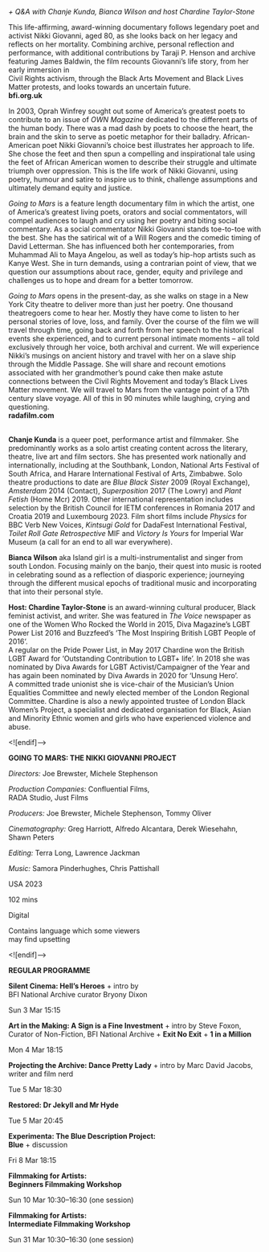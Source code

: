 
_+ Q&A with Chanje Kunda, Bianca Wilson and host Chardine Taylor-Stone_

This life-affirming, award-winning documentary follows legendary poet and activist Nikki Giovanni, aged 80, as she looks back on her legacy and reflects on her mortality. Combining archive, personal reflection and performance, with additional contributions by Taraji P. Henson and archive featuring James Baldwin, the film recounts Giovanni’s life story, from her early immersion in  
Civil Rights activism, through the Black Arts Movement and Black Lives Matter protests, and looks towards an uncertain future.  
**bfi.org.uk**

In 2003, Oprah Winfrey sought out some of America’s greatest poets to contribute to an issue of _OWN Magazine_ dedicated to the different parts of the human body. There was a mad dash by poets to choose the heart, the brain and the skin to serve as poetic metaphor for their balladry. African-American poet Nikki Giovanni’s choice best illustrates her approach to life. She chose the feet and then spun a compelling and inspirational tale using the feet of African American women to describe their struggle and ultimate triumph over oppression. This is the life work of Nikki Giovanni, using poetry, humour and satire to inspire us to think, challenge assumptions and ultimately demand equity and justice.

_Going to Mars_ is a feature length documentary film in which the artist, one of America’s greatest living poets, orators and social commentators, will compel audiences to laugh and cry using her poetry and biting social commentary. As a social commentator Nikki Giovanni stands toe-to-toe with the best. She has the satirical wit of a Will Rogers and the comedic timing of David Letterman. She has influenced both her contemporaries, from Muhammad Ali to Maya Angelou, as well as today’s hip-hop artists such as Kanye West. She in turn demands, using a contrarian point of view, that we question our assumptions about race, gender, equity and privilege and challenges us to hope and dream for a better tomorrow.

_Going to Mars_ opens in the present-day, as she walks on stage in a New York City theatre to deliver more than just her poetry. One thousand theatregoers come to hear her. Mostly they have come to listen to her personal stories of love, loss, and family. Over the course of the film we will travel through time, going back and forth from her speech to the historical events she experienced, and to current personal intimate moments – all told exclusively through her voice, both archival and current. We will experience Nikki’s musings on ancient history and travel with her on a slave ship through the Middle Passage. She will share and recount emotions associated with her grandmother’s pound cake then make astute connections between the Civil Rights Movement and today’s Black Lives Matter movement. We will travel to Mars from the vantage point of a 17th century slave voyage. All of this in 90 minutes while laughing, crying and questioning.  
**radafilm.com**
<br><br>

**Chanje Kunda** is a queer poet, performance artist and filmmaker. She predominantly works as a solo artist creating content across the literary, theatre, live art and film sectors. She has presented work nationally and internationally, including at the Southbank, London, National Arts Festival of South Africa, and Harare International Festival of Arts, Zimbabwe. Solo theatre productions to date are _Blue Black Sister_ 2009 (Royal Exchange), _Amsterdam_ 2014 (Contact), _Superposition_ 2017 (The Lowry) and _Plant Fetish_ (Home Mcr) 2019. Other international representation includes selection by the British Council for IETM conferences in Romania 2017 and Croatia 2019 and Luxembourg 2023. Film short films include _Physics_ for BBC Verb New Voices, _Kintsugi Gold_ for DadaFest International Festival, _Toilet Roll Gate Retrospective_ MIF and _Victory Is Yours_ for Imperial War Museum (a call for an end to all war everywhere).

**Bianca Wilson** aka Island girl is a multi-instrumentalist and singer from south London. Focusing mainly on the banjo, their quest into music is rooted in celebrating sound as a reflection of diasporic experience; journeying through the different musical epochs of traditional music and incorporating that into their personal style.

**Host: Chardine Taylor-Stone** is an award-winning cultural producer, Black feminist activist, and writer. She was featured in _The Voice_ newspaper as one of the Women Who Rocked the World in 2015, Diva Magazine’s LGBT Power List 2016 and Buzzfeed’s ‘The Most Inspiring British LGBT People of 2016‘.  
A regular on the Pride Power List, in May 2017 Chardine won the British LGBT Award for ‘Outstanding Contribution to LGBT+ life’. In 2018 she was nominated by Diva Awards for LGBT Activist/Campaigner of the Year and has again been nominated by Diva Awards in 2020 for ‘Unsung Hero’.  
A committed trade unionist she is vice-chair of the Musician’s Union Equalities Committee and newly elected member of the London Regional Committee. Chardine is also a newly appointed trustee of London Black Women’s Project, a specialist and dedicated organisation for Black, Asian and Minority Ethnic women and girls who have experienced violence and abuse.

<![endif]-->

**GOING TO MARS: THE NIKKI GIOVANNI PROJECT**

_Directors:_ Joe Brewster, Michele Stephenson

_Production Companies:_ Confluential Films,  
RADA Studio, Just Films

_Producers:_ Joe Brewster, Michele Stephenson, Tommy Oliver

_Cinematography:_ Greg Harriott, Alfredo Alcantara, Derek Wiesehahn, Shawn Peters

_Editing:_ Terra Long, Lawrence Jackman

_Music:_ Samora Pinderhughes, Chris Pattishall

USA 2023

102 mins

Digital

Contains language which some viewers  
may find upsetting

<![endif]-->

**REGULAR PROGRAMME**

**Silent Cinema: Hell’s Heroes** + intro by  
BFI National Archive curator Bryony Dixon

Sun 3 Mar 15:15

**Art in the Making: A Sign is a Fine Investment** + intro by Steve Foxon, Curator of Non-Fiction, BFI National Archive  + **Exit No Exit** + **1 in a Million**

Mon 4 Mar 18:15

**Projecting the Archive: Dance Pretty Lady** + intro by Marc David Jacobs, writer and film nerd

Tue 5 Mar 18:30

**Restored: Dr Jekyll and Mr Hyde**

Tue 5 Mar 20:45

**Experimenta: The Blue Description Project:  
Blue** + discussion

Fri 8 Mar 18:15

**Filmmaking for Artists:  
Beginners Filmmaking Workshop**

Sun 10 Mar 10:30–16:30 (one session)

**Filmmaking for Artists:  
Intermediate Filmmaking Workshop**

Sun 31 Mar 10:30–16:30 (one session)
<!--stackedit_data:
eyJoaXN0b3J5IjpbLTgxNTAxNDYwN119
-->
